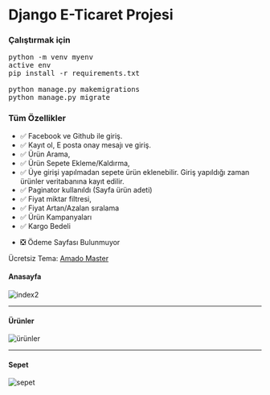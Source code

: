 # Django E-Ticaret Projesi

### Çalıştırmak için

<pre>
python -m venv myenv
active env
pip install -r requirements.txt
  
python manage.py makemigrations
python manage.py migrate
</pre>

### Tüm Özellikler

- ✅ Facebook ve Github ile giriş.
- ✅ Kayıt ol, E posta onay mesajı ve giriş.
- ✅ Ürün Arama,
- ✅ Ürün Sepete Ekleme/Kaldırma,
- ✅ Üye girişi yapılmadan sepete ürün eklenebilir. Giriş yapıldığı zaman ürünler veritabanına kayıt edilir.
- ✅ Paginator kullanıldı (Sayfa ürün adeti)
- ✅ Fiyat miktar filtresi,
- ✅ Fiyat Artan/Azalan sıralama
- ✅ Ürün Kampanyaları
- ✅ Kargo Bedeli


* ❎ Ödeme Sayfası Bulunmuyor


Ücretsiz Tema: [Amado Master](https://themewagon.com/themes/free-html5-e-commerce-template-bootstrap4-amado/)


#### Anasayfa
![index2](https://github.com/yazilimfuryasi/Django-e-commerce/assets/84662757/a7846a16-df16-46b1-8a38-3ff91969bb1b)
<hr>

#### Ürünler
![ürünler](https://github.com/yazilimfuryasi/Django-e-commerce/assets/84662757/5e0100fd-c6fc-40b0-8fdd-8a67ddec8901)
<hr>

#### Sepet
![sepet](https://github.com/yazilimfuryasi/Django-e-commerce/assets/84662757/dabfb88c-c496-4eec-8f5f-3c019cc15b09)
